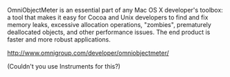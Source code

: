 

OmniObjectMeter is an essential part of any Mac OS X developer's toolbox: a tool that makes it easy for Cocoa and Unix developers to find and fix memory leaks, excessive allocation operations, "zombies", prematurely deallocated objects, and other performance issues. The end product is faster and more robust applications.

http://www.omnigroup.com/developer/omniobjectmeter/

(Couldn't you use Instruments for this?)

